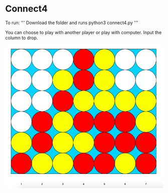 # Connect4

To run: 
'''
Download the folder and runs python3 connect4.py
'''

You can choose to play with another player or play with computer. Input the column to drop.

![alt text](https://github.com/lesswifi/Connect4/blob/master/sample.png)
